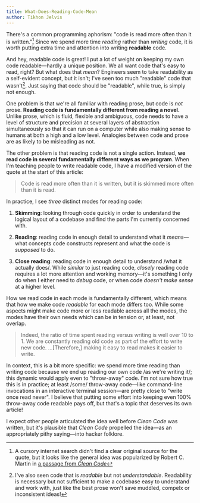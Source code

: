 ```yaml
---
title: What-Does-Reading-Code-Mean
author: Tikhon Jelvis
---
```

There's a common programming aphorism: "code is read more often than it is written."[^quote-origin] Since we spend more time *reading* rather than *writing* code, it is worth putting extra time and attention into writing **readable** code.

And hey, readable code is great! I put a lot of weight on keeping my own code readable—hardly a unique position. We all want code that's easy to read, right? But what does that *mean*? Engineers seem to take readability as a self-evident concept, but it isn't; I've seen too much "readable" code that wasn't[^understandable-code]. Just saying that code should be "readable", while true, is simply not enough.

One problem is that we're all familiar with reading prose, but code is *not* prose. **Reading code is fundamentally different from reading a novel.** Unlike prose, which is fluid, flexible and ambiguous, code needs to have a level of structure and precision at several layers of abstraction simultaneously so that it can run on a computer while also making sense to humans at both a high and a low level. Analogies between code and prose are as likely to be misleading as not.

The other problem is that reading code is not a single action. Instead, **we read code in several fundamentally different ways as we program**.  When I'm teaching people to write readable code, I have a modified version of the quote at the start of this article:

> Code is read more often than it is written, but it is skimmed more often than it is read.

<!--more-->

In practice,  I see *three* distinct modes for reading code:

  1. **Skimming**: looking through code quickly in order to understand the logical layout of a codebase and find the parts I'm currently concerned with.

  2. **Reading**: reading code in enough detail to understand what it *means*—what concepts code constructs represent and what the code is *supposed* to do.

  3. **Close reading**: reading code in enough detail to understand /what it actually does/. While *similar* to just reading code, *closely* reading code requires a lot more attention and working memory—it's something I only do when I either need to *debug* code, or when code *doesn't make sense* at a higher level.
  
How we read code in each mode is fundamentally different, which means that how we make code *readable* for each mode differs too. While some aspects might make code more or less readable across all the modes, the modes have their own needs which can be in tension or, at least, not overlap.

[^quote-origin]: A cursory internet search didn't find a clear original source for the quote, but it looks like the general idea was popularized by Robert C. Martin in [a passage from *Clean Code*][clean-code]

  > Indeed, the ratio of time spent reading versus writing is well over 10 to 1. We are constantly reading old code as part of the effort to write new code. ...[Therefore,] making it easy to read makes it easier to write.
  
  In context, this is a bit more specific: we spend more time reading than writing code because we end up reading our own code /as we're writing it/; this dynamic would apply even to "throw-away" code. I'm not sure how true this is in practice; at least /some/ throw-away code—like command-line invocations in an interactive terminal session—are pretty close to "write once read never". I believe that putting some effort into keeping even 100% throw-away code readable pays off, but that's a topic that deserves its own article!
  
  I expect other people articulated the idea well before *Clean Code* was written, but it's plausible that *Clean Code* propelled the idea—as an appropriately pithy saying—into hacker folklore.

[clean-code]: https://www.goodreads.com/quotes/835238-indeed-the-ratio-of-time-spent-reading-versus-writing-is

[^understandable-code]: I've also seen code that is *readable* but not *understandable*. Readability is necessary but not sufficient to make a codebase easy to underatand and work with, just like the best prose won't save muddled, compelx or inconsistent ideas!
